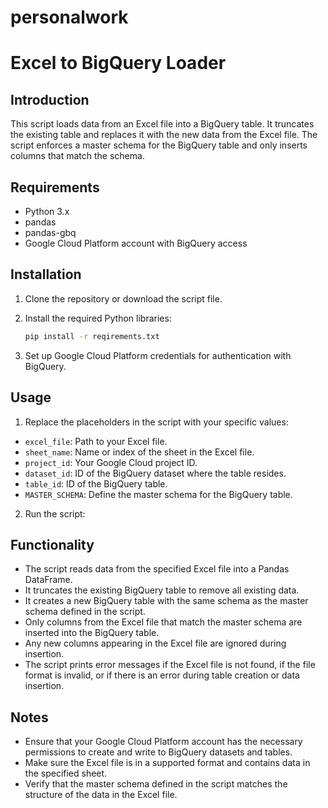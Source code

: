 # personalwork

# Excel to BigQuery Loader

## Introduction
This script loads data from an Excel file into a BigQuery table. It truncates the existing table and replaces it with the new data from the Excel file. The script enforces a master schema for the BigQuery table and only inserts columns that match the schema.

## Requirements
- Python 3.x
- pandas
- pandas-gbq
- Google Cloud Platform account with BigQuery access

## Installation
1. Clone the repository or download the script file.
2. Install the required Python libraries:

    ```sh
    pip install -r reqirements.txt
    ```
4. Set up Google Cloud Platform credentials for authentication with BigQuery.

## Usage
1. Replace the placeholders in the script with your specific values:
- `excel_file`: Path to your Excel file.
- `sheet_name`: Name or index of the sheet in the Excel file.
- `project_id`: Your Google Cloud project ID.
- `dataset_id`: ID of the BigQuery dataset where the table resides.
- `table_id`: ID of the BigQuery table.
- `MASTER_SCHEMA`: Define the master schema for the BigQuery table.
2. Run the script:

## Functionality
- The script reads data from the specified Excel file into a Pandas DataFrame.
- It truncates the existing BigQuery table to remove all existing data.
- It creates a new BigQuery table with the same schema as the master schema defined in the script.
- Only columns from the Excel file that match the master schema are inserted into the BigQuery table.
- Any new columns appearing in the Excel file are ignored during insertion.
- The script prints error messages if the Excel file is not found, if the file format is invalid, or if there is an error during table creation or data insertion.

## Notes
- Ensure that your Google Cloud Platform account has the necessary permissions to create and write to BigQuery datasets and tables.
- Make sure the Excel file is in a supported format and contains data in the specified sheet.
- Verify that the master schema defined in the script matches the structure of the data in the Excel file.

